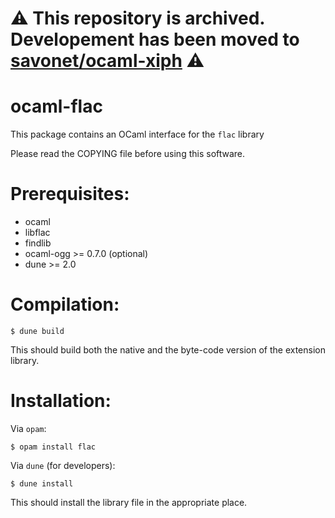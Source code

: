 # ⚠️ This repository is archived. Developement has been moved to [savonet/ocaml-xiph](https://github.com/savonet/ocaml-xiph) ⚠️

ocaml-flac
============

This package contains an OCaml interface for the `flac` library

Please read the COPYING file before using this software.

Prerequisites:
==============

- ocaml
- libflac
- findlib
- ocaml-ogg >= 0.7.0 (optional)
- dune >= 2.0

Compilation:
============

```
$ dune build
```

This should build both the native and the byte-code version of the
extension library.

Installation:
=============

Via `opam`:

```
$ opam install flac
```

Via `dune` (for developers):
```
$ dune install
```

This should install the library file in the appropriate place.
